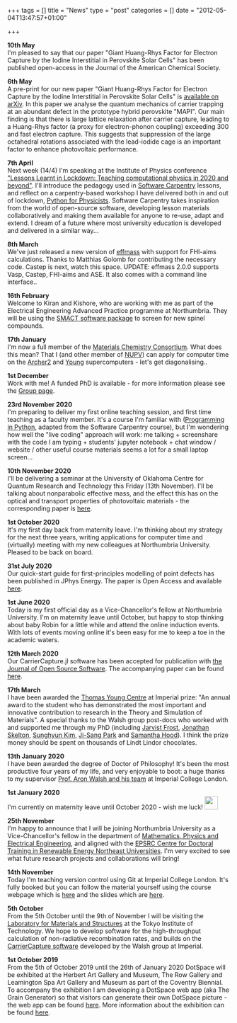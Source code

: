 +++
tags = []
title = "News"
type = "post"
categories = []
date = "2012-05-04T13:47:57+01:00"

+++

<b> 10th May </b><br>
I'm pleased to say that our paper "Giant Huang-Rhys Factor for Electron Capture by the Iodine Interstitial in Perovskite Solar Cells" has been published open-access in the Journal of the American Chemical Society.

<b> 6th May </b><br>
A pre-print for our new paper "Giant Huang-Rhys Factor for Electron Capture by the Iodine Interstitial in Perovskite Solar Cells" is [available on arXiv](https://arxiv.org/abs/2105.02097). In this paper we analyse the quantum mechanics of carrier trapping at an abundant defect in the prototype hybrid perovskite "MAPI". Our main finding is that there is large lattice relaxation after carrier capture, leading to a Huang-Rhys factor (a proxy for electron-phonon coupling) exceeding 300 and fast electron capture. This suggests that suppression of the large octahedral rotations associated with the lead-iodide cage is an important factor to enhance photovoltaic performance. 

<b> 7th April </b><br>
Next week (14/4) I'm speaking at the Institute of Physics conference ["Lessons Learnt in Lockdown: Teaching computational physics in 2020 and beyond"](http://lessonslearnedinlockdown.iopconfs.org/1021126). I'll introduce the pedagogy used in [Software Carpentry](https://software-carpentry.org/) lessons, and reflect on a carpentry-based workshop I have delivered both in and out of lockdown, [Python for Physicists](https://lucydot.github.io/python_novice/). Software Carpentry takes inspiration from the world of open-source software, developing lesson materials collaboratively and making them available for anyone to re-use, adapt and extend. I dream of a future where most university education is developed and delivered in a similar way...

<b> 8th March </b><br>
We've just released a new version of [effmass](https://github.com/lucydot/effmass) with support for FHI-aims calculations. Thanks to Matthias Golomb for contributing the necessary code. Castep is next, watch this space. UPDATE: effmass 2.0.0 supports Vasp, Castep, FHI-aims and ASE. It also comes with a command line interface..

<b> 16th February </b></br>
Welcome to Kiran and Kishore, who are working with me as part of the Electrical Engineering Advanced Practice programme at Northumbria. They will be using the [SMACT software package](https://github.com/WMD-group/SMACT) to screen for new spinel compounds.

<b> 17th January </b></br>
I'm now a full member of the [Materials Chemistry Consortium](https://www.ucl.ac.uk/klmc/mcc/). What does this mean? That I (and other member of [NUPV](https://sites.google.com/view/nupv)) can apply for computer time on the [Archer2](https://www.archer2.ac.uk/) and [Young](https://www.rc.ucl.ac.uk/docs/Clusters/Young/) supercomputers - let's get diagonalising..

<b> 1st December </b></br>
Work with me! A funded PhD is available  - for more information please see the [Group page](https://lucydot.github.io/group).

<b> 23rd November 2020 </b></br>
I'm preparing to deliver my first online teaching session, and first time teaching as a faculty member. It's a course I'm familiar with ([Programming in Python](https://lucydot.github.io/python_novice), adapted from the Software Carpentry course), but I'm wondering how well the "live coding" approach will work: me talking + screenshare with the code I am typing + students' jupyter notebook + chat window / website / other useful course materials seems a lot for a small laptop screen...

<b> 10th November 2020</b> </br>
I'll be delivering a seminar at the University of Oklahoma Centre for Quantum Research and Technology this Friday (13th November). I'll be talking about nonparabolic effective mass, and the effect this has on the optical and transport properties of photovoltaic materials - the corresponding paper is [here](https://doi.org/10.1103/PhysRevB.99.085207).  

<b> 1st October 2020</b> </br>
It's my first day back from maternity leave. I'm thinking about my strategy for the next three years, writing applications for computer time and (virtually) meeting with my new colleagues at Northumbria University. Pleased to be back on board.

<b>31st July 2020</b> </br>
Our quick-start guide for first-principles modelling of point defects has been published in JPhys Energy. The paper is Open Access and available [here](https://doi.org/10.1088/2515-7655/aba081).

<b>1st June 2020</b> </br>
Today is my first official day as a Vice-Chancellor's fellow at Northumbria University. I'm on maternity leave until October, but happy to stop thinking about baby Robin for a little while and attend the online induction events. With lots of events moving online it's been easy for me to keep a toe in the academic waters.

<b>12th March 2020</b></br>
Our CarrierCapture.jl software has been accepted for publication with [the Journal of Open Source Software](https://joss.theoj.org/). The accompanying paper can be found [here](https://joss.theoj.org/papers/10.21105/joss.02102).

<b>17th March</b></br>
I have been awarded the [Thomas Young Centre](https://www.thomasyoungcentre.org/) at Imperial prize: "An annual award to the student who has demonstrated the most important and innovative contribution to research in the Theory and Simulation of Materials". A special thanks to the Walsh group post-docs who worked with and supported me through my PhD (including [Jarvist Frost](https://jarvist.github.io/), [Jonathan Skelton](https://skelton-group.github.io/), [Sunghyun Kim](https://scholar.google.co.uk/citations?user=v438vEAAAAAJ&hl=en), [Ji-Sang Park](https://scholar.google.co.uk/citations?user=ZCmm3y8AAAAJ&hl=en) and [Samantha Hood](https://www.samanthahood.com.au/)). I think the prize money should be spent on thousands of Lindt Lindor chocolates.

<b>13th January 2020</b></br>
I have been awarded the degree of Doctor of Philosophy! It's been the most productive four years of my life, and very enjoyable to boot: a huge thanks to my supervisor [Prof. Aron Walsh and his team](http://wmd-group.github.io/) at Imperial College London.

<b>1st January 2020</b></br>
I'm currently on maternity leave until October 2020 - wish me luck! <img src="./images/baby_icon.png" height="30"> 

<b>25th November</b></br>
I'm happy to announce that I will be joining Northumbria University as a Vice-Chancellor's fellow in the department of [Mathematics, Physics and Electrical Engineering](https://www.northumbria.ac.uk/about-us/academic-departments/mathematics-physics-and-electrical-engineering/research/), and aligned with the [EPSRC Centre for Doctoral Training in Renewable Energy Northeast Universities](https://renu.northumbria.ac.uk/). I'm very excited to see what future research projects and collaborations will bring!

<b>14th November</b></br>
Today I'm teaching version control using Git at Imperial College London. It's fully booked but you can follow the material yourself using the course webpage which is [here](https://kmichali.github.io/2019-11-14-Imperial/) and the slides which are [here](https://lucydot.github.io/slides/1911_git/SWC_git_1911.pdf).

<b>5th October</b></br>
From the 5th October until the 9th of November I will be visiting the [Laboratory for Materials and Structures](https://www.msl.titech.ac.jp/english/member/profile/oba_en.html) at the Tokyo Institute of Technology. We hope to develop software for the high-throughput calculation of non-radiative recombination rates, and builds on the [CarrierCapture software](https://github.com/WMD-group/CarrierCapture.jl) developed by the Walsh group at Imperial. 

<b>1st October 2019</b></br>
From the 5th of October 2019 until the 26th of January 2020 DotSpace will be exhibited at the Herbert Art Gallery and Museum, The Row Gallery and Leamington Spa Art Gallery and Museum as part of the Coventry Biennial.  To accompany the exhibition I am developing a DotSpace web app (aka The Grain Generator) so that visitors can generate their own DotSpace picture - the web app can be found [here](https://boiling-peak-32563.herokuapp.com/voila/render/dotspace.ipynb). More information about the exhibition can be found [here](https://www.theherbert.org/whats_on/1490/coventry_biennial__the_twin).

